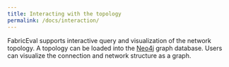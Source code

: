 ```yaml
---
title: Interacting with the topology
permalink: /docs/interaction/
---
```


FabricEval supports interactive query and visualization of the network topology.
A topology can be loaded into the [Neo4j](https://neo4j.com/) graph database.
Users can visualize the connection and network structure as a graph.
